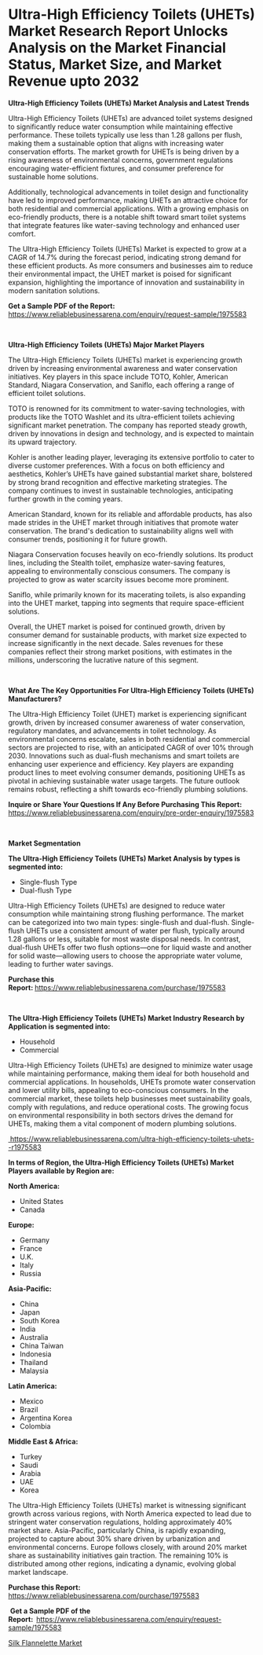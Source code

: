 <p><h1>Ultra-High Efficiency Toilets (UHETs) Market Research Report Unlocks Analysis on the Market Financial Status, Market Size, and Market Revenue upto 2032</h1></p><p><strong>Ultra-High Efficiency Toilets (UHETs) Market Analysis and Latest Trends</strong></p>
<p><p>Ultra-High Efficiency Toilets (UHETs) are advanced toilet systems designed to significantly reduce water consumption while maintaining effective performance. These toilets typically use less than 1.28 gallons per flush, making them a sustainable option that aligns with increasing water conservation efforts. The market growth for UHETs is being driven by a rising awareness of environmental concerns, government regulations encouraging water-efficient fixtures, and consumer preference for sustainable home solutions.</p><p>Additionally, technological advancements in toilet design and functionality have led to improved performance, making UHETs an attractive choice for both residential and commercial applications. With a growing emphasis on eco-friendly products, there is a notable shift toward smart toilet systems that integrate features like water-saving technology and enhanced user comfort. </p><p>The Ultra-High Efficiency Toilets (UHETs) Market is expected to grow at a CAGR of 14.7% during the forecast period, indicating strong demand for these efficient products. As more consumers and businesses aim to reduce their environmental impact, the UHET market is poised for significant expansion, highlighting the importance of innovation and sustainability in modern sanitation solutions.</p></p>
<p><strong>Get a Sample PDF of the Report:&nbsp;</strong> <a href="https://www.reliablebusinessarena.com/enquiry/request-sample/1975583?utm_campaign=3015&utm_medium=2&utm_source=Github&utm_content=ia&utm_term=06042025&utm_id=ultra-high-efficiency-toilets-uhets">https://www.reliablebusinessarena.com/enquiry/request-sample/1975583</a></p>
<p>&nbsp;</p>
<p><strong>Ultra-High Efficiency Toilets (UHETs) Major Market Players</strong></p>
<p><p>The Ultra-High Efficiency Toilets (UHETs) market is experiencing growth driven by increasing environmental awareness and water conservation initiatives. Key players in this space include TOTO, Kohler, American Standard, Niagara Conservation, and Saniflo, each offering a range of efficient toilet solutions.</p><p>TOTO is renowned for its commitment to water-saving technologies, with products like the TOTO Washlet and its ultra-efficient toilets achieving significant market penetration. The company has reported steady growth, driven by innovations in design and technology, and is expected to maintain its upward trajectory.</p><p>Kohler is another leading player, leveraging its extensive portfolio to cater to diverse customer preferences. With a focus on both efficiency and aesthetics, Kohler’s UHETs have gained substantial market share, bolstered by strong brand recognition and effective marketing strategies. The company continues to invest in sustainable technologies, anticipating further growth in the coming years.</p><p>American Standard, known for its reliable and affordable products, has also made strides in the UHET market through initiatives that promote water conservation. The brand's dedication to sustainability aligns well with consumer trends, positioning it for future growth.</p><p>Niagara Conservation focuses heavily on eco-friendly solutions. Its product lines, including the Stealth toilet, emphasize water-saving features, appealing to environmentally conscious consumers. The company is projected to grow as water scarcity issues become more prominent.</p><p>Saniflo, while primarily known for its macerating toilets, is also expanding into the UHET market, tapping into segments that require space-efficient solutions.</p><p>Overall, the UHET market is poised for continued growth, driven by consumer demand for sustainable products, with market size expected to increase significantly in the next decade. Sales revenues for these companies reflect their strong market positions, with estimates in the millions, underscoring the lucrative nature of this segment.</p></p>
<p>&nbsp;</p>
<p><strong>What Are The Key Opportunities For Ultra-High Efficiency Toilets (UHETs) Manufacturers?</strong></p>
<p><p>The Ultra-High Efficiency Toilet (UHET) market is experiencing significant growth, driven by increased consumer awareness of water conservation, regulatory mandates, and advancements in toilet technology. As environmental concerns escalate, sales in both residential and commercial sectors are projected to rise, with an anticipated CAGR of over 10% through 2030. Innovations such as dual-flush mechanisms and smart toilets are enhancing user experience and efficiency. Key players are expanding product lines to meet evolving consumer demands, positioning UHETs as pivotal in achieving sustainable water usage targets. The future outlook remains robust, reflecting a shift towards eco-friendly plumbing solutions.</p></p>
<p><strong>Inquire or Share Your Questions If Any Before Purchasing This Report:</strong> <a href="https://www.reliablebusinessarena.com/enquiry/pre-order-enquiry/1975583?utm_campaign=3015&utm_medium=2&utm_source=Github&utm_content=ia&utm_term=06042025&utm_id=ultra-high-efficiency-toilets-uhets">https://www.reliablebusinessarena.com/enquiry/pre-order-enquiry/1975583</a></p>
<p>&nbsp;</p>
<p><strong>Market Segmentation</strong></p>
<p><strong>The Ultra-High Efficiency Toilets (UHETs) Market Analysis by types is segmented into:</strong></p>
<p><ul><li>Single-flush Type</li><li>Dual-flush Type</li></ul></p>
<p><p>Ultra-High Efficiency Toilets (UHETs) are designed to reduce water consumption while maintaining strong flushing performance. The market can be categorized into two main types: single-flush and dual-flush. Single-flush UHETs use a consistent amount of water per flush, typically around 1.28 gallons or less, suitable for most waste disposal needs. In contrast, dual-flush UHETs offer two flush options—one for liquid waste and another for solid waste—allowing users to choose the appropriate water volume, leading to further water savings.</p></p>
<p><strong>Purchase this Report:&nbsp;</strong><a href="https://www.reliablebusinessarena.com/purchase/1975583?utm_campaign=3015&utm_medium=2&utm_source=Github&utm_content=ia&utm_term=06042025&utm_id=ultra-high-efficiency-toilets-uhets">https://www.reliablebusinessarena.com/purchase/1975583</a></p>
<p>&nbsp;</p>
<p><strong>The Ultra-High Efficiency Toilets (UHETs) Market Industry Research by Application is segmented into:</strong></p>
<p><ul><li>Household</li><li>Commercial</li></ul></p>
<p><p>Ultra-High Efficiency Toilets (UHETs) are designed to minimize water usage while maintaining performance, making them ideal for both household and commercial applications. In households, UHETs promote water conservation and lower utility bills, appealing to eco-conscious consumers. In the commercial market, these toilets help businesses meet sustainability goals, comply with regulations, and reduce operational costs. The growing focus on environmental responsibility in both sectors drives the demand for UHETs, making them a vital component of modern plumbing solutions.</p></p>
<p><a href="https://www.reliablebusinessarena.com/ultra-high-efficiency-toilets-uhets--r1975583?utm_campaign=3015&utm_medium=2&utm_source=Github&utm_content=ia&utm_term=06042025&utm_id=ultra-high-efficiency-toilets-uhets">&nbsp;https://www.reliablebusinessarena.com/ultra-high-efficiency-toilets-uhets--r1975583</a></p>
<p><strong>In terms of Region, the Ultra-High Efficiency Toilets (UHETs) Market Players available by Region are:</strong></p>
<p>
    <p> <strong> North America: </strong>
        <ul>
            <li>United States</li>
            <li>Canada</li>
        </ul>
        </p> 
    <p> <strong> Europe: </strong>
        <ul>
            <li>Germany</li>
            <li>France</li>
            <li>U.K.</li>
            <li>Italy</li>
            <li>Russia</li>
        </ul>
        </p> 
    <p> <strong> Asia-Pacific: </strong>
        <ul>
            <li>China</li>
            <li>Japan</li>
            <li>South Korea</li>
            <li>India</li>
            <li>Australia</li>
            <li>China Taiwan</li>
            <li>Indonesia</li>
            <li>Thailand</li>
            <li>Malaysia</li>
        </ul>
        </p> 
    <p> <strong> Latin America: </strong>
        <ul>
            <li>Mexico</li>
            <li>Brazil</li>
            <li>Argentina Korea</li>
            <li>Colombia</li>
        </ul>
        </p> 
    <p> <strong> Middle East & Africa: </strong>
        <ul>
            <li>Turkey</li>
            <li>Saudi</li>
            <li>Arabia</li>
            <li>UAE</li>
            <li>Korea</li>
        </ul>
    </p>
    </p>
<p><p>The Ultra-High Efficiency Toilets (UHETs) market is witnessing significant growth across various regions, with North America expected to lead due to stringent water conservation regulations, holding approximately 40% market share. Asia-Pacific, particularly China, is rapidly expanding, projected to capture about 30% share driven by urbanization and environmental concerns. Europe follows closely, with around 20% market share as sustainability initiatives gain traction. The remaining 10% is distributed among other regions, indicating a dynamic, evolving global market landscape.</p></p>
<p><strong>Purchase this Report: </strong><a href="https://www.reliablebusinessarena.com/purchase/1975583?utm_campaign=3015&utm_medium=2&utm_source=Github&utm_content=ia&utm_term=06042025&utm_id=ultra-high-efficiency-toilets-uhets">https://www.reliablebusinessarena.com/purchase/1975583</a></p>
<p>&nbsp;<strong>Get a Sample PDF of the Report:&nbsp;&nbsp;</strong><a href="https://www.reliablebusinessarena.com/enquiry/request-sample/1975583?utm_campaign=3015&utm_medium=2&utm_source=Github&utm_content=ia&utm_term=06042025&utm_id=ultra-high-efficiency-toilets-uhets">https://www.reliablebusinessarena.com/enquiry/request-sample/1975583</a></p>
<p><strong></strong></p>
<p><p><a href="https://github.com/jenithschijf/Market-Research-Report-List-1/blob/main/silk-flannelette-market.md?utm_campaign=3015&utm_medium=2&utm_source=Github&utm_content=ia&utm_term=06042025&utm_id=ultra-high-efficiency-toilets-uhets">Silk Flannelette Market</a></p></p>